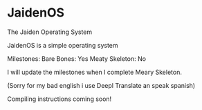# JaidenOS
The Jaiden Operating System

JaidenOS is a simple operating system

Milestones:
Bare Bones: Yes
Meaty Skeleton: No

I will update the milestones when I complete Meary Skeleton.

(Sorry for my bad english i use Deepl Translate an speak spanish)

Compiling instructions coming soon!
